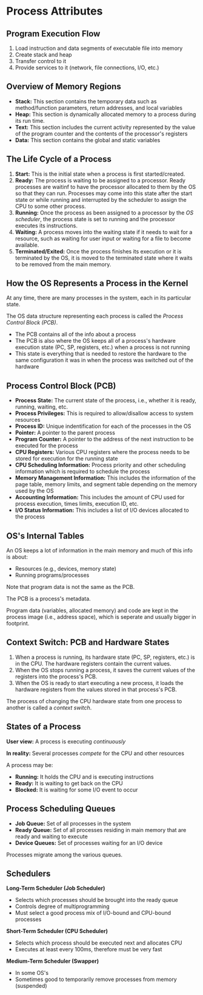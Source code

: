 # Process Attributes

## Program Execution Flow

1. Load instruction and data segments of executable file into memory
2. Create stack and heap
3. Transfer control to it
4. Provide services to it (network, file connections, I/O, etc.)

## Overview of Memory Regions

- **Stack:** This section contains the temporary data such as method/function parameters, return addresses, and local variables
- **Heap:** This section is dynamically allocated memory to a process during its run time.
- **Text:** This section includes the current activity represented by the value of the program counter and the contents of the processor's registers
- **Data:** This section contains the global and static variables

## The Life Cycle of a Process

1. **Start:** This is the initial state when a process is first started/created.
2. **Ready:** The process is waiting to be assigned to a processor. Ready processes are waitinf to have the processor allocated to them by the OS so that they can run. Processes may come into this state after the start state or while running and interrupted by the scheduler to assign the CPU to some other process.
3. **Running:** Once the process as been assigned to a processor by the *OS scheduler*, the process state is set to running and the processor executes its instructions.
4. **Waiting:** A process moves into the waiting state if it needs to wait for a resource, such as waiting for user input or waiting for a file to become available.
5. **Terminated/Exited:** Once the process finishes its execution or it is terminated by the OS, it is moved to the terminated state where it waits to be removed from the main memory.

## How the OS Represents a Process in the Kernel

At any time, there are many processes in the system, each in its particular state.

The OS data structure representing each process is called the *Process Control Block (PCB)*.

- The PCB contains all of the info about a process
- The PCB is also where the OS keeps all of a process's hardware execution state (PC, SP, registers, etc.) when a process is not running
- This state is everything that is needed to restore the hardware to the same configuration it was in when the process was switched out of the hardware

## Process Control Block (PCB)

- **Process State:** The current state of the process, i.e., whether it is ready, running, waiting, etc.
- **Process Privileges:** This is required to allow/disallow access to system resources
- **Process ID:** Unique indentification for each of the processes in the OS
- **Pointer:** A pointer to the parent process
- **Program Counter:** A pointer to the address of the next instruction to be executed for the process
- **CPU Registers:** Various CPU registers where the process needs to be stored for execution for the running state
- **CPU Scheduling Information:** Process priority and other scheduling information which is required to schedule the process
- **Memory Management Information:** This includes the information of the page table, memory limits, and segment table depending on the memory used by the OS
- **Accounting Information:** This includes the amount of CPU used for process execution, times limits, execution ID, etc.
- **I/O Status Information:** This includes a list of I/O devices allocated to the process

## OS's Internal Tables

An OS keeps a lot of information in the main memory and much of this info is about:
- Resources (e.g., devices, memory state)
- Running programs/processes

Note that program data is not the same as the PCB.

The PCB is a process's metadata.

Program data (variables, allocated memory) and code are kept in the process image (i.e., address space), which is seperate and usually bigger in footprint.

## Context Switch: PCB and Hardware States

1. When a process is running, its hardware state (PC, SP, registers, etc.) is in the CPU. The hardware registers contain the current values.
2. When the OS stops running a process, it saves the current values of the registers into the process's PCB.
3. When the OS is ready to start executing a new process, it loads the hardware registers from the values stored in that process's PCB.

The process of changing the CPU hardware state from one process to another is called a *context switch*.

## States of a Process

**User view:** A process is executing *continuously*

**In reality:** Several processes *compete* for the CPU and other resources

A process may be:
- **Running:** It holds the CPU and is executing instructions
- **Ready:** It is waiting to get back on the CPU
- **Blocked:** It is waiting for some I/O event to occur

## Process Scheduling Queues

- **Job Queue:** Set of all processes in the system
- **Ready Queue:** Set of all processes residing in main memory that are ready and waiting to execute
- **Device Queues:** Set of processes waiting for an I/O device

Processes migrate among the various queues.

## Schedulers

**Long-Term Scheduler (Job Scheduler)**
- Selects which processes should be brought into the ready queue
- Controls degree of multiprogramming
- Must select a good process mix of I/O-bound and CPU-bound processes

**Short-Term Scheduler (CPU Scheduler)**
- Selects which process should be executed next and allocates CPU
- Executes at least every 100ms, therefore must be very fast

**Medium-Term Scheduler (Swapper)**
- In some OS's
- Sometimes good to temporarily remove processes from memory (suspended)
